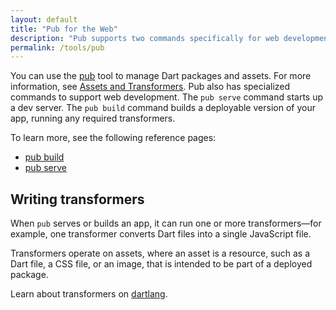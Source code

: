 ```yaml
---
layout: default
title: "Pub for the Web"
description: "Pub supports two commands specifically for web development."
permalink: /tools/pub
---
```


You can use the [pub]({{site.dartlang}}/tools/pub)
tool to manage Dart packages and assets. For more information, see
[Assets and Transformers]({{site.dartlang}}/tools/pub/assets-and-transformers).
Pub also has specialized commands to support web development.
The `pub serve` command starts up a dev server.
The `pub build` command builds a deployable version of your app,
running any required transformers.

To learn more, see the following reference pages:

* [pub build](/tools/pub/pub-build)
* [pub serve](/tools/pub/pub-serve)

## Writing transformers

When `pub` serves or builds an app, it can run one or more
transformers&mdash;for example, one transformer converts Dart
files into a single JavaScript file.

Transformers operate on assets, where an asset is
a resource, such as a Dart file, a CSS file, or an
image, that is intended to be part of a deployed package.

Learn about transformers on [dartlang]({{site.dartlang}}/tools/pub/transformers).
